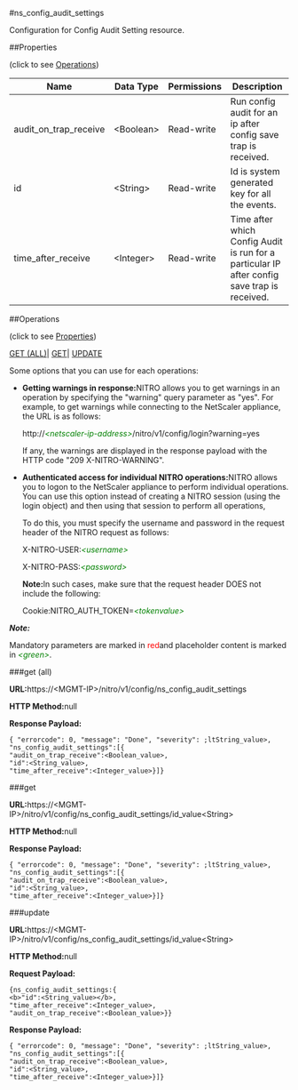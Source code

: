 #ns_config_audit_settings

Configuration for Config Audit Setting resource.


##Properties 
<span>(click to see [Operations](#opera))</span>


<table><thead><tr><th>Name</th><th>Data Type</th><th>Permissions</th><th>Description</th></tr></thead><tbody><tr><td>audit_on_trap_receive</td><td>&lt;Boolean></td><td>Read-write</td><td>Run config audit for an ip after config save trap is received.</td></tr><tr><td>id</td><td>&lt;String></td><td>Read-write</td><td>Id is system generated key for all the events.</td></tr><tr><td>time_after_receive</td><td>&lt;Integer></td><td>Read-write</td><td>Time after which Config Audit is run for a particular IP after config save trap is received.</td></tr></tbody></table>
##Operations 
<span>(click to see [Properties](#prope))</span>


[GET (ALL)](#get-)| [GET]()| [UPDATE](#u)


Some options that you can use for each operations:
<ul><li><p><b>Getting warnings in response:</b>NITRO allows you to get warnings in an operation by specifying the "warning" query parameter as "yes". For example, to get warnings while connecting to the NetScaler appliance, the URL is as follows:</p><p>http://<span style="color:green;font-style:italic;">&lt;netscaler-ip-address&gt;</span>/nitro/v1/config/login?warning=yes</p><p>If any, the warnings are displayed in the response payload with the HTTP code "209 X-NITRO-WARNING".</p></li><li><p><b>Authenticated access for individual NITRO operations:</b>NITRO allows you to logon to the NetScaler appliance to perform individual operations. You can use this option instead of creating a NITRO session (using the login object) and then using that session to perform all operations,</p><p>To do this, you must specify the username and password in the request header of the NITRO request as follows:</p><p>X-NITRO-USER:<span style="color:green;font-style:italic;">&lt;username&gt;</span></p><p>X-NITRO-PASS:<span style="color:green;font-style:italic;">&lt;password&gt;</span></p><p><b>Note:</b>In such cases, make sure that the request header DOES not include the following:</p><p>Cookie:NITRO_AUTH_TOKEN=<span style="color:green;font-style:italic;">&lt;tokenvalue&gt;</span></p></li></ul>



***Note:*** 
Mandatory parameters are marked in <span style="color:#FF0000;">red</span>and placeholder content is marked in <span style="color:green;font-style:italic">&lt;green&gt;</span>.

###get (all)



<b>URL:</b>https://&lt;MGMT-IP&gt;/nitro/v1/config/ns_config_audit_settings
<b>HTTP Method:</b>null
<b>Response Payload: </b>```{ "errorcode": 0, "message": "Done", "severity": ;ltString_value>, "ns_config_audit_settings":[{"audit_on_trap_receive":<Boolean_value>,"id":<String_value>,"time_after_receive":<Integer_value>}]}```



###get



<b>URL:</b>https://&lt;MGMT-IP&gt;/nitro/v1/config/ns_config_audit_settings/id_value&lt;String&gt;
<b>HTTP Method:</b>null
<b>Response Payload: </b>```{ "errorcode": 0, "message": "Done", "severity": ;ltString_value>, "ns_config_audit_settings":[{"audit_on_trap_receive":<Boolean_value>,"id":<String_value>,"time_after_receive":<Integer_value>}]}```



###update



<b>URL:</b>https://&lt;MGMT-IP&gt;/nitro/v1/config/ns_config_audit_settings/id_value&lt;String&gt;
<b>HTTP Method:</b>null
<b>Request Payload: </b>```{ns_config_audit_settings:{<b>"id":<String_value></b>,"time_after_receive":<Integer_value>,"audit_on_trap_receive":<Boolean_value>}}```
<b>Response Payload: </b>```{ "errorcode": 0, "message": "Done", "severity": ;ltString_value>, "ns_config_audit_settings":[{"audit_on_trap_receive":<Boolean_value>,"id":<String_value>,"time_after_receive":<Integer_value>}]}```



